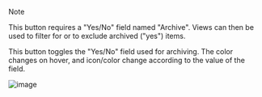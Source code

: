 > [!NOTE]
> This button requires a "Yes/No" field named "Archive". Views can then be used to filter for or to exclude archived ("yes") items.

This button toggles the "Yes/No" field used for archiving. The color changes on hover, and icon/color change according to the value of the field.

![image](https://github.com/aolson28/Microsoft-List-and-Power-Automate/assets/123501344/478b11ed-394c-4ecc-9aa0-245586fd672b)


